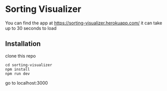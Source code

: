 # Sorting Visualizer

You can find the app at https://sorting-visualizer.herokuapp.com/ it can take up to 30 seconds to load

## Installation

clone this repo
```
cd sorting-visualizer
npm install
npm run dev
```
go to localhost:3000
